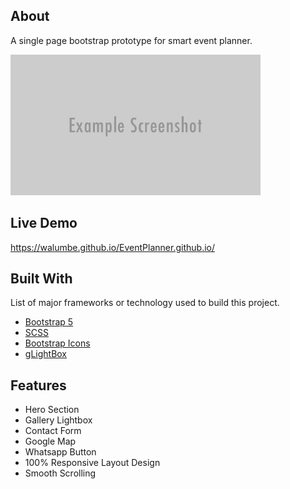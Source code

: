 <!-- EventPlanner -->

## About

A single page bootstrap prototype for smart event planner.

<img src="assets/img/screenshot.png" width="400px" />

## Live Demo

https://walumbe.github.io/EventPlanner.github.io/

## Built With

List of major frameworks or technology used to build this project.

- [Bootstrap 5](https://getbootstrap.com)
- [SCSS](https://sass-lang.com)
- [Bootstrap Icons](https://icons.getbootstrap.com)
- [gLightBox](https://biati-digital.github.io/glightbox/#)

## Features

- Hero Section
- Gallery Lightbox
- Contact Form
- Google Map
- Whatsapp Button
- 100% Responsive Layout Design
- Smooth Scrolling


